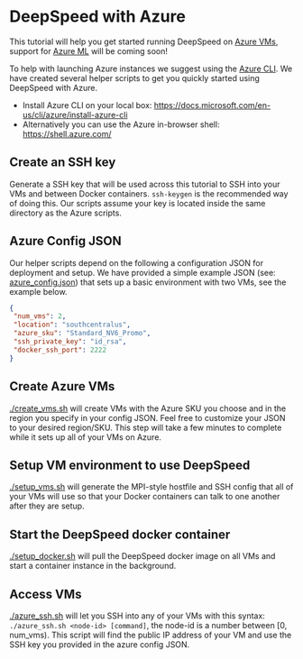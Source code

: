 # DeepSpeed with Azure

This tutorial will help you get started running DeepSpeed on [Azure VMs](https://azure.microsoft.com/en-us/services/virtual-machines/), support for [Azure ML](https://azure.microsoft.com/en-us/services/machine-learning/) will be coming soon!

To help with launching Azure instances we suggest using the [Azure CLI](https://docs.microsoft.com/en-us/cli/azure/?view=azure-cli-latest). We have created several helper scripts to get you quickly started using DeepSpeed with Azure.
 * Install Azure CLI on your local box: https://docs.microsoft.com/en-us/cli/azure/install-azure-cli
 * Alternatively you can use the Azure in-browser shell: https://shell.azure.com/

 ## Create an SSH key
 Generate a SSH key that will be used across this tutorial to SSH into your VMs and between Docker containers. `ssh-keygen` is the recommended way of doing this. Our scripts assume your key is located inside the same directory as the Azure scripts.

 ## Azure Config JSON
 Our helper scripts depend on the following a configuration JSON for deployment and setup. We have provided a simple example JSON (see: [azure_config.json](azure_config.json)) that sets up a basic environment with two VMs, see the example below.
 ```json
{
  "num_vms": 2,
  "location": "southcentralus",
  "azure_sku": "Standard_NV6_Promo",
  "ssh_private_key": "id_rsa",
  "docker_ssh_port": 2222
}
 ```

 ## Create Azure VMs
 [./create_vms.sh](create_vms.sh) will create VMs with the Azure SKU you choose and in the region you specify in your config JSON. Feel free to customize your JSON to your desired region/SKU. This step will take a few minutes to complete while it sets up all of your VMs on Azure.

 ## Setup VM environment to use DeepSpeed
 [./setup_vms.sh](setup_vms.sh) will generate the MPI-style hostfile and SSH config that all of your VMs will use so that your Docker containers can talk to one another after they are setup.

 ## Start the DeepSpeed docker container
 [./setup_docker.sh](setup_docker.sh) will pull the DeepSpeed docker image on all VMs and start a container instance in the background.

 ## Access VMs
 [./azure_ssh.sh](azure_ssh.sh) will let you SSH into any of your VMs with this syntax: `./azure_ssh.sh <node-id> [command]`, the node-id is a number between [0, num_vms). This script will find the public IP address of your VM and use the SSH key you provided in the azure config JSON.
 
 
